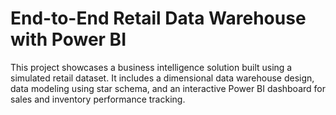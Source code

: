 # End-to-End Retail Data Warehouse with Power BI
This project showcases a business intelligence solution built using a simulated retail dataset. It includes a dimensional data warehouse design, data modeling using star schema, and an interactive Power BI dashboard for sales and inventory performance tracking.
